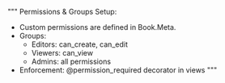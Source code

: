 """
Permissions & Groups Setup:
- Custom permissions are defined in Book.Meta.
- Groups:
    - Editors: can_create, can_edit
    - Viewers: can_view
    - Admins: all permissions
- Enforcement: @permission_required decorator in views
"""
